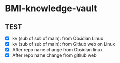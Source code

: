 # BMI-knowledge-vault

## TEST
- [x] kv (sub of sub of main): from Obsidian Linux
- [x] kv (sub of sub of main): from Github web on Linux
- [x] After repo name change from Obsidian linux
- [x] After repo name change from github web
